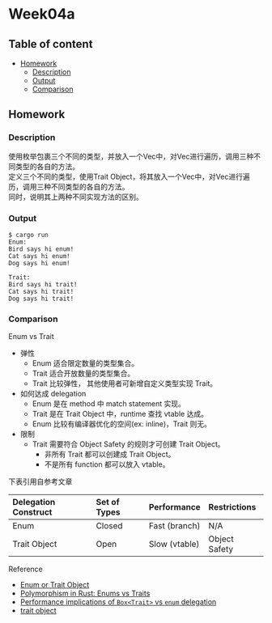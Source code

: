 # Week04a <!-- omit in toc -->

## Table of content <!-- omit in toc -->
- [Homework](#homework)
  - [Description](#description)
  - [Output](#output)
  - [Comparison](#comparison)


## Homework

### Description

使用枚举包裹三个不同的类型，并放入一个Vec中，对Vec进行遍历，调用三种不同类型的各自的方法。  
定义三个不同的类型，使用Trait Object，将其放入一个Vec中，对Vec进行遍历，调用三种不同类型的各自的方法。  
同时，说明其上两种不同实现方法的区别。

### Output

```shell
$ cargo run
Enum:
Bird says hi enum!
Cat says hi enum!
Dog says hi enum!

Trait:
Bird says hi trait!
Cat says hi trait!
Dog says hi trait!
```

### Comparison

Enum vs Trait
- 弹性
  - Enum 适合限定数量的类型集合。
  - Trait 适合开放数量的类型集合。
  - Trait 比较弹性， 其他使用者可新增自定义类型实现 Trait。
- 如何达成 delegation
  - Enum 是在 method 中 match statement 实现。
  - Trait 是在 Trait Object 中，runtime 查找 vtable 达成。
  - Enum 比较有编译器优化的空间(ex: inline)，Trait 则无。
- 限制
  - Trait 需要符合 Object Safety 的规则才可创建 Trait Object。
    - 非所有 Trait 都可以创建成 Trait Object。
    - 不是所有 function 都可以放入 vtable。

下表引用自参考文章

| Delegation  Construct | Set of Types | Performance   | Restrictions  |
| :-------------------- | :----------- | :------------ | :------------ |
| Enum                  | Closed       | Fast (branch) | N/A           |
| Trait Object          | Open         | Slow (vtable) | Object Safety |

Reference
- [Enum or Trait Object](https://www.possiblerust.com/guide/enum-or-trait-object)
- [Polymorphism in Rust: Enums vs Traits](https://www.mattkennedy.io/blog/rust_polymorphism/)
- [Performance implications of `Box<Trait>` vs `enum` delegation](https://users.rust-lang.org/t/performance-implications-of-box-trait-vs-enum-delegation/11957)
- [trait object](https://zhuanlan.zhihu.com/p/23791817)
